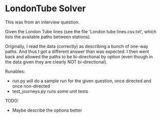 # LondonTube Solver

This was from an interview question. 

Given the London Tube lines (see the file 'London tube lines.csv.txt', which lists the available paths between stations).

Originally, I read the data (correctly) as describing a bunch of one-way paths. And thus I got a different answer than was expected. I then went back and allowed the paths to be bi-directional by option (even though in the data given they are clearly NOT bi-directional). 

Runables:

* run.py will do a sample run for the given question, once directed and once non-directed
* test_journeys.py runs some unit tests

TODO:

* Maybe describe the options better
 